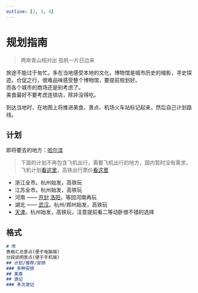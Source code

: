 ```yaml
---
outline: [2, 3, 4]
---
```


# 规划指南

> 两岸青山相对出 孤帆一片日边来

旅途不能过于匆忙。多在当地感受本地的文化，博物馆是城市历史的缩影，寻史探迹。仓促之行，很难品味感受整个博物馆，要提前规划好。  
而各个城市的商场还是别考虑了。  
美食最好不要考虑连锁店，除非没得吃。

到达当地时，在地图上将推进美食、景点、机场火车站标记起来，然后自己计划路线。

## 计划

即将要去的地方：[哈尔滨](./china/heilongjiang/haerbing)

> 下面的计划不再包含飞机出行，需要飞机出行的地方，国内暂时没有需求，飞机计划[看这里](./suixinfei)，高铁出行票价[看这里](./high-speed-rail-fare)

- 浙江全市。杭州始发，高铁玩
- 江苏全市。杭州始发，高铁玩
- 河南 —— [开封](./china/henan/kaifeng) [洛阳](./china/henan/luoyang)，等回河南再玩
- 湖北 —— [武汉](./china/hubei/wuhan)。杭州/郑州始发，高铁玩
- [天津](./china/tianjin)。杭州始发，高铁玩，注意提前看二等动卧很不错的选择

## 格式

```markdown [写法/市]
# 市
表格汇总景点(便于电脑端)  
分段说明景点(便于手机端)
## 计划/推荐/安排
### 多种安排
## 美食
## 游记
### 多次游记
```

